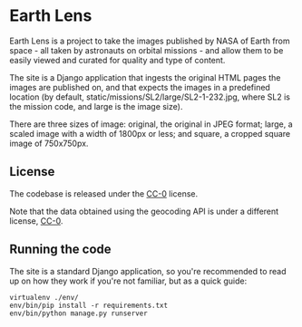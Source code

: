 Earth Lens
==========

Earth Lens is a project to take the images published by NASA
of Earth from space - all taken by astronauts on orbital missions -
and allow them to be easily viewed and curated for quality and
type of content.

The site is a Django application that ingests the original
HTML pages the images are published on, and that expects the images
in a predefined location (by default, static/missions/SL2/large/SL2-1-232.jpg,
where SL2 is the mission code, and large is the image size).

There are three sizes of image: original, the original in JPEG format;
large, a scaled image with a width of 1800px or less; and square,
a cropped square image of 750x750px.


License
-------

The codebase is released under the [CC-0](http://creativecommons.org/publicdomain/zero/1.0/) license.

Note that the data obtained using the geocoding API is under a different license, [CC-0](http://creativecommons.org/publicdomain/zero/1.0/).


Running the code
----------------

The site is a standard Django application, so you're recommended to
read up on how they work if you're not familiar, but as a quick guide:

    virtualenv ./env/
    env/bin/pip install -r requirements.txt
    env/bin/python manage.py runserver
